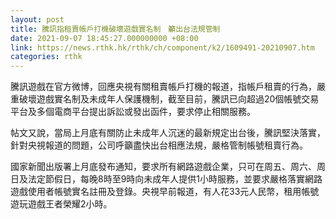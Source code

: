 ```yaml
---
layout: post
title: 騰訊指租賣帳戶打機破壞遊戲實名制　籲出台法規管制
date: 2021-09-07 18:45:27.000000000 +08:00
link: https://news.rthk.hk/rthk/ch/component/k2/1609491-20210907.htm
categories: rthk
---
```


騰訊遊戲在官方微博，回應央視有關租賣帳戶打機的報道，指帳戶租賣的行為，嚴重破壞遊戲實名制及未成年人保護機制，截至目前，騰訊已向超過20個帳號交易平台及多個電商平台提出訴訟或發出函件，要求停止相關服務。

帖文又說，當局上月底有關防止未成年人沉迷的最新規定出台後，騰訊堅決落實，針對央視報道的問題，公司呼籲盡快出台相應法規，嚴格管制帳號租賣行為。  

國家新聞出版署上月底發布通知，要求所有網路遊戲企業，只可在周五、周六、周日及法定節假日，每晚8時至9時向未成年人提供1小時服務，並要求嚴格落實網路遊戲使用者帳號實名註冊及登錄。央視早前報道，有人花33元人民幣，租用帳號遊玩遊戲王者榮耀2小時。
